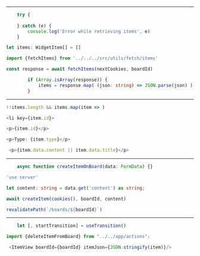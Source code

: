 ----

```typescript
    try {
        
    } catch (e) {        
        console.log('Error while retrieving items', e)
    }
```


```typescript
let items: WidgetItem[] = []
```


```typescript
import {fetchItems} from '../../../src/utils/fetch/items'
```


```typescript
const response = await fetchItems(nextCookies, boardId)
```


```typescript
        if (Array.isArray(response)) {
            items = response.map( (json: string) => JSON.parse(json) )
        }
```

----

```typescript
!!items.length && items.map(item => )
```


```typescript
<li key={item.id}>
```

```typescript
<p>{item.id}</p>
```


```typescript
<p>Type: {item.type}</p>
```


```typescript
 <p>{item.data.content || item.data.title}</p>
```


----

```typescript
    async function createItemOnBoard(data: FormData) {}
```


```typescript
'use server'
```


```typescript
let content: string = data.get('content') as string;
```


```typescript
await createItem(cookies(), boardId, content)
```


```typescript
revalidatePath(`/boards/${boardId}`)
```

----

```typescript
    let [, startTransition] = useTransition()
```


```typescript
import {deleteItemFromBoard} from "../../app/actions";
```


```typescript
 <ItemView boardId={boardId} itemJson={JSON.stringify(item)}/>
```

